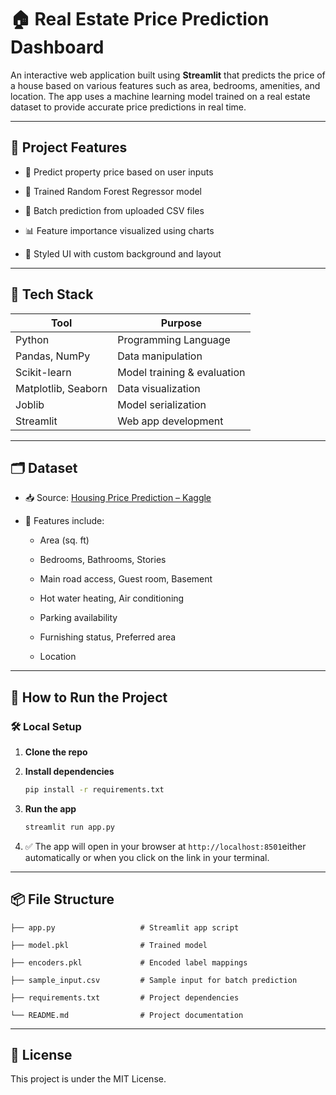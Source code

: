 
# 🏠 Real Estate Price Prediction Dashboard

An interactive web application built using **Streamlit** that predicts the price of a house based on various features such as area, bedrooms, amenities, and location. The app uses a machine learning model trained on a real estate dataset to provide accurate price predictions in real time.

---

## 📌 Project Features

- 🔮 Predict property price based on user inputs
  
- 🧠 Trained Random Forest Regressor model  

- 📂 Batch prediction from uploaded CSV files  

- 📊 Feature importance visualized using charts  

- 🎨 Styled UI with custom background and layout

---

## 🧰 Tech Stack

| Tool             | Purpose                     |
|------------------|-----------------------------|
| Python           | Programming Language        |
| Pandas, NumPy    | Data manipulation           |
| Scikit-learn     | Model training & evaluation |
| Matplotlib, Seaborn | Data visualization       |
| Joblib           | Model serialization         |
| Streamlit        | Web app development         |

---

## 🗂️ Dataset

- 📥 Source: [Housing Price Prediction – Kaggle](https://www.kaggle.com/datasets/harishkumardatalab/housing-price-prediction)

- 🔎 Features include:

   - Area (sq. ft)

  - Bedrooms, Bathrooms, Stories

  - Main road access, Guest room, Basement

  - Hot water heating, Air conditioning

  - Parking availability

  - Furnishing status, Preferred area

  - Location

---

## 🚀 How to Run the Project

### 🛠️ Local Setup

1. **Clone the repo**

2. **Install dependencies**
   ```bash
   pip install -r requirements.txt
   ```

3. **Run the app**
   ```bash
   streamlit run app.py
   ```

4. ✅ The app will open in your browser at `http://localhost:8501`either automatically or when you click on the link in your terminal.

---

## 📦 File Structure

```
├── app.py                   # Streamlit app script

├── model.pkl                # Trained model

├── encoders.pkl             # Encoded label mappings

├── sample_input.csv         # Sample input for batch prediction

├── requirements.txt         # Project dependencies

└── README.md                # Project documentation
```

---

## 📄 License

This project is under the MIT License.
